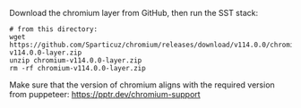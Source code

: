 Download the chromium layer from GitHub, then run the SST stack:

```
# from this directory:
wget https://github.com/Sparticuz/chromium/releases/download/v114.0.0/chromium-v114.0.0-layer.zip
unzip chromium-v114.0.0-layer.zip
rm -rf chromium-v114.0.0-layer.zip
```

Make sure that the version of chromium aligns with the required version from puppeteer: https://pptr.dev/chromium-support
